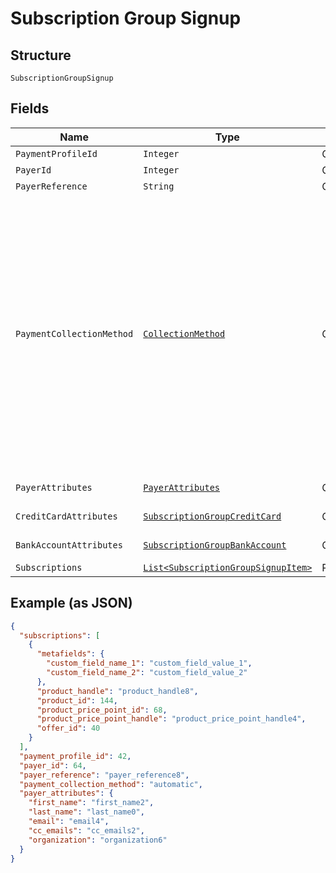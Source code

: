 
# Subscription Group Signup

## Structure

`SubscriptionGroupSignup`

## Fields

| Name | Type | Tags | Description | Getter | Setter |
|  --- | --- | --- | --- | --- | --- |
| `PaymentProfileId` | `Integer` | Optional | - | Integer getPaymentProfileId() | setPaymentProfileId(Integer paymentProfileId) |
| `PayerId` | `Integer` | Optional | - | Integer getPayerId() | setPayerId(Integer payerId) |
| `PayerReference` | `String` | Optional | - | String getPayerReference() | setPayerReference(String payerReference) |
| `PaymentCollectionMethod` | [`CollectionMethod`](../../doc/models/collection-method.md) | Optional | The type of payment collection to be used in the subscription. For legacy Statements Architecture valid options are - `invoice`, `automatic`. For current Relationship Invoicing Architecture valid options are - `remittance`, `automatic`, `prepaid`. | CollectionMethod getPaymentCollectionMethod() | setPaymentCollectionMethod(CollectionMethod paymentCollectionMethod) |
| `PayerAttributes` | [`PayerAttributes`](../../doc/models/payer-attributes.md) | Optional | - | PayerAttributes getPayerAttributes() | setPayerAttributes(PayerAttributes payerAttributes) |
| `CreditCardAttributes` | [`SubscriptionGroupCreditCard`](../../doc/models/subscription-group-credit-card.md) | Optional | - | SubscriptionGroupCreditCard getCreditCardAttributes() | setCreditCardAttributes(SubscriptionGroupCreditCard creditCardAttributes) |
| `BankAccountAttributes` | [`SubscriptionGroupBankAccount`](../../doc/models/subscription-group-bank-account.md) | Optional | - | SubscriptionGroupBankAccount getBankAccountAttributes() | setBankAccountAttributes(SubscriptionGroupBankAccount bankAccountAttributes) |
| `Subscriptions` | [`List<SubscriptionGroupSignupItem>`](../../doc/models/subscription-group-signup-item.md) | Required | - | List<SubscriptionGroupSignupItem> getSubscriptions() | setSubscriptions(List<SubscriptionGroupSignupItem> subscriptions) |

## Example (as JSON)

```json
{
  "subscriptions": [
    {
      "metafields": {
        "custom_field_name_1": "custom_field_value_1",
        "custom_field_name_2": "custom_field_value_2"
      },
      "product_handle": "product_handle8",
      "product_id": 144,
      "product_price_point_id": 68,
      "product_price_point_handle": "product_price_point_handle4",
      "offer_id": 40
    }
  ],
  "payment_profile_id": 42,
  "payer_id": 64,
  "payer_reference": "payer_reference8",
  "payment_collection_method": "automatic",
  "payer_attributes": {
    "first_name": "first_name2",
    "last_name": "last_name0",
    "email": "email4",
    "cc_emails": "cc_emails2",
    "organization": "organization6"
  }
}
```

